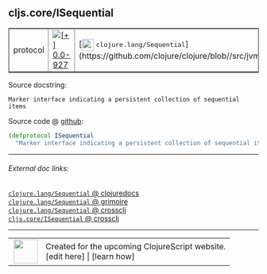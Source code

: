 ## cljs.core/ISequential



 <table border="1">
<tr>
<td>protocol</td>
<td><a href="https://github.com/cljsinfo/cljs-api-docs/tree/0.0-927"><img valign="middle" alt="[+] 0.0-927" title="Added in 0.0-927" src="https://img.shields.io/badge/+-0.0--927-lightgrey.svg"></a> </td>
<td>
[<img height="24px" valign="middle" src="http://i.imgur.com/1GjPKvB.png"> <samp>clojure.lang/Sequential</samp>](https://github.com/clojure/clojure/blob//src/jvm/clojure/lang/Sequential.java)
</td>
</tr>
</table>







Source docstring:

```
Marker interface indicating a persistent collection of sequential items
```


Source code @ [github](https://github.com/clojure/clojurescript/blob/r1.7.28/src/main/cljs/cljs/core.cljs#L581-L582):

```clj
(defprotocol ISequential
  "Marker interface indicating a persistent collection of sequential items")
```

<!--
Repo - tag - source tree - lines:

 <pre>
clojurescript @ r1.7.28
└── src
    └── main
        └── cljs
            └── cljs
                └── <ins>[core.cljs:581-582](https://github.com/clojure/clojurescript/blob/r1.7.28/src/main/cljs/cljs/core.cljs#L581-L582)</ins>
</pre>

-->

---



###### External doc links:

[`clojure.lang/Sequential` @ clojuredocs](http://clojuredocs.org/clojure.lang/Sequential)<br>
[`clojure.lang/Sequential` @ grimoire](http://conj.io/store/v1/org.clojure/clojure/1.7.0-beta3/clj/clojure.lang/Sequential/)<br>
[`clojure.lang/Sequential` @ crossclj](http://crossclj.info/fun/clojure.lang/Sequential.html)<br>
[`cljs.core/ISequential` @ crossclj](http://crossclj.info/fun/cljs.core.cljs/ISequential.html)<br>

---

 <table>
<tr><td>
<img valign="middle" align="right" width="48px" src="http://i.imgur.com/Hi20huC.png">
</td><td>
Created for the upcoming ClojureScript website.<br>
[edit here] | [learn how]
</td></tr></table>

[edit here]:https://github.com/cljsinfo/cljs-api-docs/blob/master/cljsdoc/cljs.core/ISequential.cljsdoc
[learn how]:https://github.com/cljsinfo/cljs-api-docs/wiki/cljsdoc-files

<!--

This information was too distracting to show to readers, but I'll leave it
commented here since it is helpful to:

- pretty-print the data used to generate this document
- and show how to retrieve that data



The API data for this symbol:

```clj
{:ns "cljs.core",
 :name "ISequential",
 :history [["+" "0.0-927"]],
 :type "protocol",
 :full-name-encode "cljs.core/ISequential",
 :source {:code "(defprotocol ISequential\n  \"Marker interface indicating a persistent collection of sequential items\")",
          :title "Source code",
          :repo "clojurescript",
          :tag "r1.7.28",
          :filename "src/main/cljs/cljs/core.cljs",
          :lines [581 582]},
 :full-name "cljs.core/ISequential",
 :clj-symbol "clojure.lang/Sequential",
 :docstring "Marker interface indicating a persistent collection of sequential items"}

```

Retrieve the API data for this symbol:

```clj
;; from Clojure REPL
(require '[clojure.edn :as edn])
(-> (slurp "https://raw.githubusercontent.com/cljsinfo/cljs-api-docs/catalog/cljs-api.edn")
    (edn/read-string)
    (get-in [:symbols "cljs.core/ISequential"]))
```

-->
